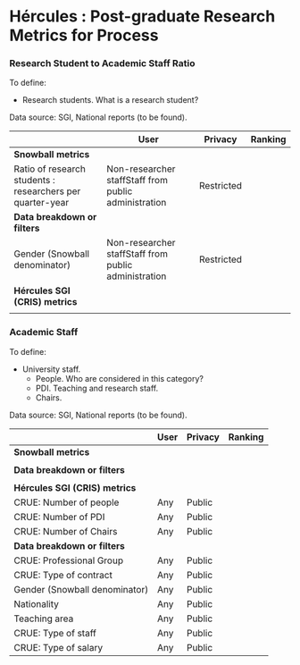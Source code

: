 # Hércules : Post\-graduate Research Metrics for Process



### Research Student to Academic Staff Ratio

To define:

* Research students. What is a research student?

Data source: SGI, National reports (to be found).



|  | User | Privacy | Ranking |
| --- | --- | --- | --- |
| **Snowball metrics** |  |  |  |
| Ratio of research students : researchers per quarter\-year | Non\-researcher staffStaff from public administration | Restricted |  |
| **Data breakdown or filters** |  |  |  |
| Gender (Snowball denominator) | Non\-researcher staffStaff from public administration | Restricted |  |
| **Hércules SGI (CRIS) metrics** |  |  |  |
|  |  |  |  |

  


### Academic Staff

To define:

* University staff.
	+ People. Who are considered in this category?
	+ PDI. Teaching and research staff.
	+ Chairs.

Data source: SGI, National reports (to be found).



|  | User | Privacy | Ranking |
| --- | --- | --- | --- |
| **Snowball metrics** |  |  |  |
|  |  |  |  |
| **Data breakdown or filters** |  |  |  |
|  |  |  |  |
| **Hércules SGI (CRIS) metrics** |  |  |  |
| CRUE: Number of people | Any | Public |  |
| CRUE: Number of PDI | Any | Public |  |
| CRUE: Number of Chairs | Any | Public |  |
| **Data breakdown or filters** |  |  |  |
| CRUE: Professional Group | Any | Public |  |
| CRUE: Type of contract | Any | Public |  |
| Gender (Snowball denominator) | Any | Public |  |
| Nationality | Any | Public |  |
| Teaching area | Any | Public |  |
| CRUE: Type of staff | Any | Public |  |
| CRUE: Type of salary | Any | Public |  |

  


  





